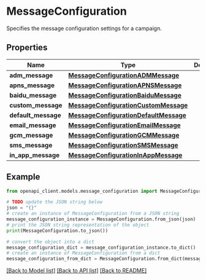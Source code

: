 # MessageConfiguration

Specifies the message configuration settings for a campaign.

## Properties

Name | Type | Description | Notes
------------ | ------------- | ------------- | -------------
**adm_message** | [**MessageConfigurationADMMessage**](MessageConfigurationADMMessage.md) |  | [optional] 
**apns_message** | [**MessageConfigurationAPNSMessage**](MessageConfigurationAPNSMessage.md) |  | [optional] 
**baidu_message** | [**MessageConfigurationBaiduMessage**](MessageConfigurationBaiduMessage.md) |  | [optional] 
**custom_message** | [**MessageConfigurationCustomMessage**](MessageConfigurationCustomMessage.md) |  | [optional] 
**default_message** | [**MessageConfigurationDefaultMessage**](MessageConfigurationDefaultMessage.md) |  | [optional] 
**email_message** | [**MessageConfigurationEmailMessage**](MessageConfigurationEmailMessage.md) |  | [optional] 
**gcm_message** | [**MessageConfigurationGCMMessage**](MessageConfigurationGCMMessage.md) |  | [optional] 
**sms_message** | [**MessageConfigurationSMSMessage**](MessageConfigurationSMSMessage.md) |  | [optional] 
**in_app_message** | [**MessageConfigurationInAppMessage**](MessageConfigurationInAppMessage.md) |  | [optional] 

## Example

```python
from openapi_client.models.message_configuration import MessageConfiguration

# TODO update the JSON string below
json = "{}"
# create an instance of MessageConfiguration from a JSON string
message_configuration_instance = MessageConfiguration.from_json(json)
# print the JSON string representation of the object
print(MessageConfiguration.to_json())

# convert the object into a dict
message_configuration_dict = message_configuration_instance.to_dict()
# create an instance of MessageConfiguration from a dict
message_configuration_from_dict = MessageConfiguration.from_dict(message_configuration_dict)
```
[[Back to Model list]](../README.md#documentation-for-models) [[Back to API list]](../README.md#documentation-for-api-endpoints) [[Back to README]](../README.md)


